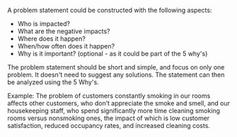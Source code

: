 A problem statement could be constructed with the following aspects:

  * Who is impacted?
  * What are the negative impacts?
  * Where does it happen?
  * When/how often does it happen?
  * Why is it important? (optional - as it could be part of the 5 why's)

The problem statement should be short and simple, and focus on only one problem. It doesn't need to suggest any solutions. The statement can then be analyzed using the 5 Why's.

Example:
The problem of customers constantly smoking in our rooms affects other customers, who don’t appreciate the smoke and smell, and our housekeeping staff, who spend significantly more time cleaning smoking rooms versus nonsmoking ones, the impact of which is low customer satisfaction, reduced occupancy rates, and increased cleaning costs. 
